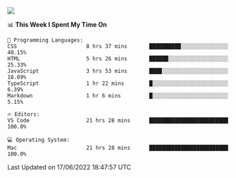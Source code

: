 ![](http://github-profile-summary-cards.vercel.app/api/cards/profile-details?username=kok-s0s&theme=vue)

<!--START_SECTION:waka-->
📊 **This Week I Spent My Time On** 

```text
💬 Programming Languages: 
CSS                      8 hrs 37 mins       ██████████░░░░░░░░░░░░░░░   40.15% 
HTML                     5 hrs 26 mins       ██████░░░░░░░░░░░░░░░░░░░   25.33% 
JavaScript               3 hrs 53 mins       ████░░░░░░░░░░░░░░░░░░░░░   18.09% 
TypeScript               1 hr 22 mins        █░░░░░░░░░░░░░░░░░░░░░░░░   6.39% 
Markdown                 1 hr 6 mins         █░░░░░░░░░░░░░░░░░░░░░░░░   5.15%

🔥 Editors: 
VS Code                  21 hrs 28 mins      █████████████████████████   100.0%

💻 Operating System: 
Mac                      21 hrs 28 mins      █████████████████████████   100.0%

```


 Last Updated on 17/06/2022 18:47:57 UTC
<!--END_SECTION:waka-->
